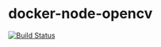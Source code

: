 # docker-node-opencv

[![Build Status](https://travis-ci.org/Jermorin/docker-node-opencv.svg?branch=master)](https://travis-ci.org/Jermorin/docker-node-opencv)
